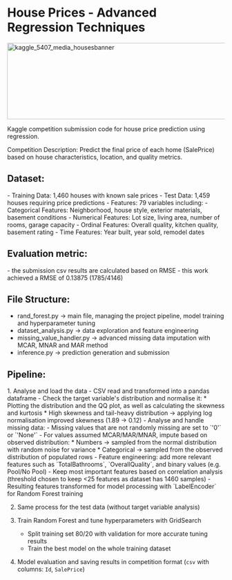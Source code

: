 # House Prices - Advanced Regression Techniques
<img width="1000" height="177" alt="kaggle_5407_media_housesbanner" src="https://github.com/user-attachments/assets/f8e11f3e-c9c8-453a-9497-e838140697a0" />

Kaggle competition submission code for house price prediction using regression.
 
Competition Description: Predict the final price of each home (SalePrice) based on house characteristics, location, and quality metrics.

 <h2>Dataset:</h2>
  - Training Data: 1,460 houses with known sale prices
  - Test Data: 1,459 houses requiring price predictions
  - Features: 79 variables including:
  - Categorical Features: Neighborhood, house style, exterior materials, basement conditions
  - Numerical Features: Lot size, living area, number of rooms, garage capacity
  - Ordinal Features: Overall quality, kitchen quality, basement rating
  - Time Features: Year built, year sold, remodel dates
  

<h2>Evaluation metric:</h2>
 - the submission csv results are calculated based on RMSE
 - this work achieved a RMSE of 0.13875 (1785/4146)

<h2>File Structure:</h2>

 - rand_forest.py -> main file, managing the project pipeline, model training and hyperparameter tuning
 - dataset_analysis.py  -> data exploration and feature engineering
 - missing_value_handler.py -> advanced missing data imputation with MCAR, MNAR and MAR method
 - inference.py -> prediction generation and submission

<h2>Pipeline:</h2>
 1. Analyse and load the data  
   - CSV read and transformed into a pandas dataframe  
   - Check the target variable's distribution and normalise it:  
     * Plotting the distribution and the QQ plot, as well as calculating the skewness and kurtosis  
     * High skewness and tail-heavy distribution → applying log normalisation improved skewness (1.89 → 0.12)  
   - Analyse and handle missing data:  
     - Missing values that are not randomly missing are set to `'0'` or `'None'`  
     - For values assumed MCAR/MAR/MNAR, impute based on observed distribution:  
       * Numbers → sampled from the normal distribution with random noise for variance  
       * Categorical → sampled from the observed distribution of populated rows  
   - Feature engineering: add more relevant features such as `TotalBathrooms`, `OverallQuality`, and binary values (e.g. Pool/No Pool)  
   - Keep most important features based on correlation analysis (threshold chosen to keep <25 features as dataset has 1460 samples)  
   - Resulting features transformed for model processing with `LabelEncoder` for Random Forest training  

2. Same process for the test data (without target variable analysis)  

3. Train Random Forest and tune hyperparameters with GridSearch  
   - Split training set 80/20 with validation for more accurate tuning results  
   - Train the best model on the whole training dataset  

4. Model evaluation and saving results in competition format (`csv` with columns: `Id`, `SalePrice`)  

      
         
    
  
 

 
